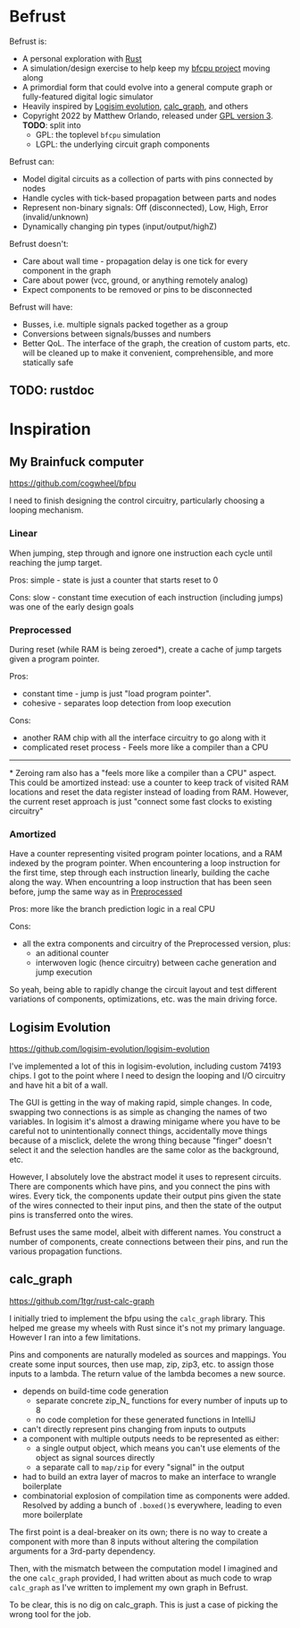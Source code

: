 # Befrust

Befrust is:

* A personal exploration with [Rust](https://www.rust-lang.org/)
* A simulation/design exercise to help keep my [bfcpu project](#my-brainfuck-computer) moving along
* A primordial form that could evolve into a general compute graph or fully-featured digital logic simulator
* Heavily inspired by [Logisim evolution](#logisim-evolution), [calc\_graph](#calc_graph), and others
* Copyright 2022 by Matthew Orlando, released under [GPL version 3](gpl-3.0.md). **TODO**: split into
    * GPL: the toplevel `bfcpu` simulation
    * LGPL: the underlying circuit graph components

Befrust can:

* Model digital circuits as a collection of parts with pins connected by nodes
* Handle cycles with tick-based propagation between parts and nodes
* Represent non-binary signals: Off (disconnected), Low, High, Error (invalid/unknown)
* Dynamically changing pin types (input/output/highZ)

Befrust doesn't:

* Care about wall time - propagation delay is one tick for every component in the graph
* Care about power (vcc, ground, or anything remotely analog)
* Expect components to be removed or pins to be disconnected

Befrust will have:

* Busses, i.e. multiple signals packed together as a group
* Conversions between signals/busses and numbers
* Better QoL. The interface of the graph, the creation of custom parts, etc. will be cleaned up to make it convenient, comprehensible, and more statically safe


## TODO: rustdoc


# Inspiration

## My Brainfuck computer

https://github.com/cogwheel/bfpu

I need to finish designing the control circuitry, particularly choosing a looping mechanism.

### Linear

When jumping, step through and ignore one instruction each cycle until reaching the jump target.

Pros: simple - state is just a counter that starts reset to 0

Cons: slow - constant time execution of each instruction (including jumps) was one of the early design goals

### Preprocessed

During reset (while RAM is being zeroed\*), create a cache of jump targets given a program pointer.

Pros:

* constant time - jump is just "load program pointer".
* cohesive - separates loop detection from loop execution

Cons:

* another RAM chip with all the interface circuitry to go along with it
* complicated reset process - Feels more like a compiler than a CPU

-----

\* Zeroing ram also has a "feels more like a compiler than a CPU" aspect. This could be amortized instead: use a counter to keep track of visited RAM locations and reset the data register instead of loading from RAM. However, the current reset approach is just "connect some fast clocks to existing circuitry"

### Amortized

Have a counter representing visited program pointer locations, and a RAM indexed by the program pointer. When encountering a loop instruction for the first time, step through each instruction linearly, building the cache along the way. When encountring a loop instruction that has been seen before, jump the same way as in [Preprocessed](#preprocessed)

Pros: more like the branch prediction logic in a real CPU

Cons:

* all the extra components and circuitry of the Preprocessed version, plus:
  * an aditional counter
  * interwoven logic (hence circuitry) between cache generation and jump execution

So yeah, being able to rapidly change the circuit layout and test different variations of components, optimizations, etc. was the main driving force.

## Logisim Evolution

https://github.com/logisim-evolution/logisim-evolution

I've implemented a lot of this in logisim-evolution, including custom 74193 chips. I got to the point where I need to design the looping and I/O circuitry and have hit a bit of a wall.

The GUI is getting in the way of making rapid, simple changes. In code, swapping two connections is as simple as changing the names of two variables. In logisim it's almost a drawing minigame where you have to be careful not to unintentionally connect things, accidentally move things because of a misclick, delete the wrong thing because "finger" doesn't select it and the selection handles are the same color as the background, etc.

However, I absolutely love the abstract model it uses to represent circuits. There are components which have pins, and you connect the pins with wires. Every tick, the components update their output pins given the state of the wires connected to their input pins, and then the state of the output pins is transferred onto the wires.

Befrust uses the same model, albeit with different names. You construct a number of components, create connections between their pins, and run the various propagation functions.

## calc_graph

https://github.com/1tgr/rust-calc-graph

I initially tried to implement the bfpu using the `calc_graph` library. This helped me grease my wheels with Rust since it's not my primary language. However I ran into a few limitations.

Pins and components are naturally modeled as sources and mappings. You create some input sources, then use map, zip, zip3, etc. to assign those inputs to a lambda. The return value of the lambda becomes a new source.

* depends on build-time code generation
    * separate concrete zip_N_ functions for every number of inputs up to 8
    * no code completion for these generated functions in IntelliJ
* can't directly represent pins changing from inputs to outputs
* a component with multiple outputs needs to be represented as either:
    * a single output object, which means you can't use elements of the object as signal sources directly
    * a separate call to `map/zip` for every "signal" in the output
* had to build an extra layer of macros to make an interface to wrangle boilerplate
* combinatorial explosion of compilation time as components were added. Resolved by adding a bunch of `.boxed()`s everywhere, leading to even more boilerplate

The first point is a deal-breaker on its own; there is no way to create a component with more than 8 inputs without altering the compilation arguments for a 3rd-party dependency.

Then, with the mismatch between the computation model I imagined and the one `calc_graph` provided, I had written about as much code to wrap `calc_graph` as I've written to implement my own graph in Befrust.

To be clear, this is no dig on calc_graph. This is just a case of picking the wrong tool for the job.
